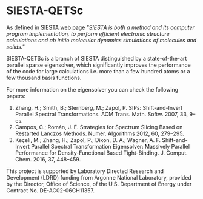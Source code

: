 # SIESTA-QETSc

As defined in [SIESTA web page](http://departments.icmab.es/leem/siesta/) *"SIESTA is both a method and its computer program implementation,
to perform efficient electronic structure calculations and ab initio molecular dynamics simulations of molecules and solids."*

SIESTA-QETSc is a branch of SIESTA distinguished by
a state-of-the-art parallel sparse eigensolver, which significantly improves the
performance of the code for large calculations i.e. more than a few hundred atoms
or a few thousand basis functions.

For more information on the eigensolver you can check the following papers:

1. Zhang, H.; Smith, B.; Sternberg, M.; Zapol, P. SIPs: Shift-and-Invert Parallel Spectral Transformations. ACM Trans. Math. Softw. 2007, 33, 9–es.
2. Campos, C.; Román, J. E. Strategies for Spectrum Slicing Based on Restarted Lanczos Methods. Numer. Algorithms 2012, 60, 279–295.
3. Keçeli, M.; Zhang, H.; Zapol, P.; Dixon, D. A.; Wagner, A. F. Shift-and-Invert Parallel Spectral Transformation Eigensolver: Massively Parallel Performance for Density-Functional Based Tight-Binding. J. Comput. Chem. 2016, 37, 448–459.


This project is supported by
Laboratory Directed Research and Development (LDRD) funding from Argonne
National Laboratory, provided by the Director, Office of Science, of the
U.S. Department of Energy under Contract No. DE-AC02-06CH11357.
